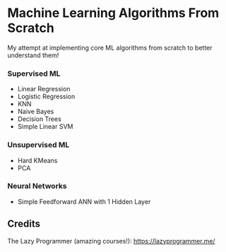 # Machine Learning Algorithms From Scratch #
My attempt at implementing core ML algorithms from scratch to better understand them!

### Supervised ML ###
* Linear Regression
* Logistic Regression
* KNN
* Naive Bayes
* Decision Trees
* Simple Linear SVM

### Unsupervised ML ###
* Hard KMeans
* PCA

### Neural Networks ###
* Simple Feedforward ANN with 1 Hidden Layer

## Credits ##
The Lazy Programmer (amazing courses!): https://lazyprogrammer.me/